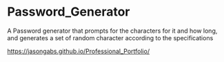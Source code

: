 # Password_Generator

A Password generator that prompts for the characters for it and how long, and generates a set of random character according to the specifications

https://jasongabs.github.io/Professional_Portfolio/
